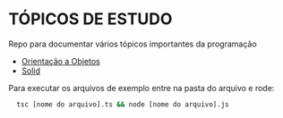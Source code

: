 # TÓPICOS DE ESTUDO
Repo para documentar vários tópicos importantes da programação

- <a href="/oop">Orientação a Objetos</a>
- <a href="/solid">Solid</a>



Para executar os arquivos de exemplo entre na pasta do arquivo e rode:

```cmd
  tsc [nome do arquivo].ts && node [nome do arquivo].js
```